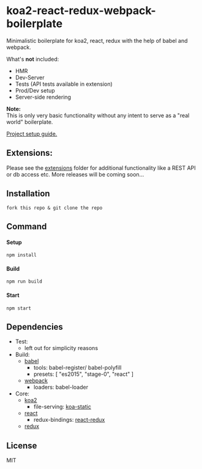 # koa2-react-redux-webpack-boilerplate


Minimalistic boilerplate for koa2, react, redux with the help of babel and webpack.

What's __not__ included:
- HMR
- Dev-Server
- Tests (API tests available in extension)
- Prod/Dev setup
- Server-side rendering

__Note:__  
This is only very basic functionality without any intent to serve as a "real world" boilerplate.

[Project setup guide.](./docs/project-setup.md)

## Extensions:
Please see the [extensions](extensions/) folder for additional functionality like a REST API or db access etc.
More releases will be coming soon...

## Installation

    fork this repo & git clone the repo

## Command

#### Setup

    npm install

#### Build

    npm run build

#### Start

    npm start

## Dependencies

- Test:
    + left out for simplicity reasons
- Build:  
    + [babel](http://babeljs.io/)
      + tools: babel-register/ babel-polyfill
      + presets: [ "es2015", "stage-0", "react" ]
    + [webpack](https://webpack.github.io/)
      + loaders: babel-loader
- Core:
    + [koa2](https://github.com/koajs/koa/)
      + file-serving: [koa-static](https://github.com/koajs/static)
    + [react](https://facebook.github.io/react/)
      + redux-bindings: [react-redux](https://github.com/reactjs/react-redux)
    + [redux](http://redux.js.org/)


## License

MIT
